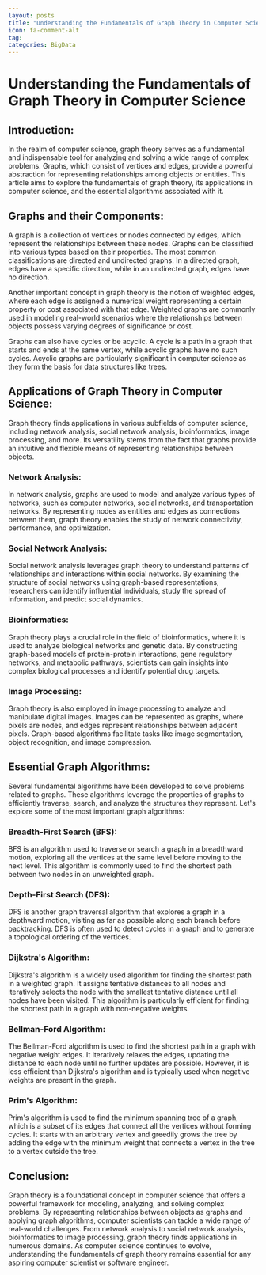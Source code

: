 ```yaml
---
layout: posts
title: "Understanding the Fundamentals of Graph Theory in Computer Science"
icon: fa-comment-alt
tag:      
categories: BigData
---
```



# Understanding the Fundamentals of Graph Theory in Computer Science

## Introduction:
In the realm of computer science, graph theory serves as a fundamental and indispensable tool for analyzing and solving a wide range of complex problems. Graphs, which consist of vertices and edges, provide a powerful abstraction for representing relationships among objects or entities. This article aims to explore the fundamentals of graph theory, its applications in computer science, and the essential algorithms associated with it.

## Graphs and their Components:
A graph is a collection of vertices or nodes connected by edges, which represent the relationships between these nodes. Graphs can be classified into various types based on their properties. The most common classifications are directed and undirected graphs. In a directed graph, edges have a specific direction, while in an undirected graph, edges have no direction.

Another important concept in graph theory is the notion of weighted edges, where each edge is assigned a numerical weight representing a certain property or cost associated with that edge. Weighted graphs are commonly used in modeling real-world scenarios where the relationships between objects possess varying degrees of significance or cost.

Graphs can also have cycles or be acyclic. A cycle is a path in a graph that starts and ends at the same vertex, while acyclic graphs have no such cycles. Acyclic graphs are particularly significant in computer science as they form the basis for data structures like trees.

## Applications of Graph Theory in Computer Science:
Graph theory finds applications in various subfields of computer science, including network analysis, social network analysis, bioinformatics, image processing, and more. Its versatility stems from the fact that graphs provide an intuitive and flexible means of representing relationships between objects.

### Network Analysis:
In network analysis, graphs are used to model and analyze various types of networks, such as computer networks, social networks, and transportation networks. By representing nodes as entities and edges as connections between them, graph theory enables the study of network connectivity, performance, and optimization.

### Social Network Analysis:
Social network analysis leverages graph theory to understand patterns of relationships and interactions within social networks. By examining the structure of social networks using graph-based representations, researchers can identify influential individuals, study the spread of information, and predict social dynamics.

### Bioinformatics:
Graph theory plays a crucial role in the field of bioinformatics, where it is used to analyze biological networks and genetic data. By constructing graph-based models of protein-protein interactions, gene regulatory networks, and metabolic pathways, scientists can gain insights into complex biological processes and identify potential drug targets.

### Image Processing:
Graph theory is also employed in image processing to analyze and manipulate digital images. Images can be represented as graphs, where pixels are nodes, and edges represent relationships between adjacent pixels. Graph-based algorithms facilitate tasks like image segmentation, object recognition, and image compression.

## Essential Graph Algorithms:
Several fundamental algorithms have been developed to solve problems related to graphs. These algorithms leverage the properties of graphs to efficiently traverse, search, and analyze the structures they represent. Let's explore some of the most important graph algorithms:

### Breadth-First Search (BFS):
BFS is an algorithm used to traverse or search a graph in a breadthward motion, exploring all the vertices at the same level before moving to the next level. This algorithm is commonly used to find the shortest path between two nodes in an unweighted graph.

### Depth-First Search (DFS):
DFS is another graph traversal algorithm that explores a graph in a depthward motion, visiting as far as possible along each branch before backtracking. DFS is often used to detect cycles in a graph and to generate a topological ordering of the vertices.

### Dijkstra's Algorithm:
Dijkstra's algorithm is a widely used algorithm for finding the shortest path in a weighted graph. It assigns tentative distances to all nodes and iteratively selects the node with the smallest tentative distance until all nodes have been visited. This algorithm is particularly efficient for finding the shortest path in a graph with non-negative weights.

### Bellman-Ford Algorithm:
The Bellman-Ford algorithm is used to find the shortest path in a graph with negative weight edges. It iteratively relaxes the edges, updating the distance to each node until no further updates are possible. However, it is less efficient than Dijkstra's algorithm and is typically used when negative weights are present in the graph.

### Prim's Algorithm:
Prim's algorithm is used to find the minimum spanning tree of a graph, which is a subset of its edges that connect all the vertices without forming cycles. It starts with an arbitrary vertex and greedily grows the tree by adding the edge with the minimum weight that connects a vertex in the tree to a vertex outside the tree.

## Conclusion:
Graph theory is a foundational concept in computer science that offers a powerful framework for modeling, analyzing, and solving complex problems. By representing relationships between objects as graphs and applying graph algorithms, computer scientists can tackle a wide range of real-world challenges. From network analysis to social network analysis, bioinformatics to image processing, graph theory finds applications in numerous domains. As computer science continues to evolve, understanding the fundamentals of graph theory remains essential for any aspiring computer scientist or software engineer.